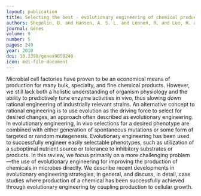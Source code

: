 ```yaml
---
layout: publication
title: Selecting the best - evolutionary engineering of chemical production in microbes
authors: Shepelin, D. and Hansen, A. S. L. and Lennen, R. and Luo, H. and Herrgård, M. J.
journal: Genes
volume: 9
number: 5
pages: 249
year: 2018
doi: 10.3390/genes9050249
icon: mdi-file-document
---
```

Microbial cell factories have proven to be an economical means of production for many bulk, specialty, and fine chemical products. However, we still lack both a holistic understanding of organism physiology and the ability to predictively tune enzyme activities in vivo, thus slowing down rational engineering of industrially relevant strains. An alternative concept to rational engineering is to use evolution as the driving force to select for desired changes, an approach often described as evolutionary engineering. In evolutionary engineering, in vivo selections for a desired phenotype are combined with either generation of spontaneous mutations or some form of targeted or random mutagenesis. Evolutionary engineering has been used to successfully engineer easily selectable phenotypes, such as utilization of a suboptimal nutrient source or tolerance to inhibitory substrates or products. In this review, we focus primarily on a more challenging problem—the use of evolutionary engineering for improving the production of chemicals in microbes directly. We describe recent developments in evolutionary engineering strategies, in general, and discuss, in detail, case studies where production of a chemical has been successfully achieved through evolutionary engineering by coupling production to cellular growth.
